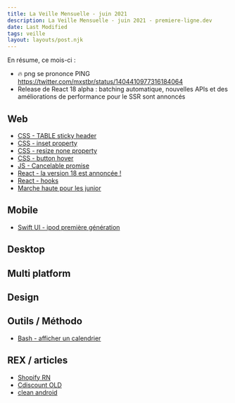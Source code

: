 ```yaml
---
title: La Veille Mensuelle - juin 2021
description: La Veille Mensuelle - juin 2021 - premiere-ligne.dev
date: Last Modified
tags: veille
layout: layouts/post.njk
---
```


En résume, ce mois-ci :
- 🔥 png se prononce PING https://twitter.com/mxstbr/status/1404410977316184064 
- Release de React 18 alpha : batching automatique, nouvelles APIs et des améliorations de performance pour le SSR sont annoncés

## Web
- [CSS - TABLE sticky header](https://twitter.com/samccone/status/1400983875665289216)
- [CSS - inset property](https://twitter.com/sulco/status/1404454616184598529)
- [CSS - resize none property](https://twitter.com/Insharamin/status/1404423533694906371)
- [CSS - button hover](https://twitter.com/jh3yy/status/1404909565242716165)
- [JS - Cancelable promise](https://twitter.com/oliverjumpertz/status/1401839024315277314/photo/1)
- [React - la version 18 est annoncée !](https://reactjs.org/blog/2021/06/08/the-plan-for-react-18.html)
- [React - hooks](https://github.com/streamich/react-use)
- [Marche haute pour les junior](https://twitter.com/kvncnls/status/1404150085223657472)

## Mobile 
- [Swift UI - ipod première génération](https://twitter.com/Shubham_iosdev/status/1402688343737917441)

## Desktop

## Multi platform

## Design

## Outils / Méthodo
- [Bash - afficher un calendrier](https://twitter.com/codepo8/status/1404528363331522563)

## REX / articles
- [Shopify RN](https://shopify.engineering/shipit-writing-react-native-apps)
- [Cdiscount OLD](https://medium.com/cdiscount-engineering/microservices-frontend-module-federation-an-handsome-promise-3b309944c215)
- [clean android](https://twitter.com/alainmi11/status/1403050328740741123)
